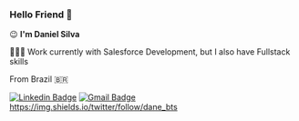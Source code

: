 ### Hello Friend 👋
😉 **I'm Daniel Silva** 

👨🏾‍💻 Work currently with Salesforce Development, but I also have Fullstack skills

From Brazil :brazil:

[![Linkedin Badge](https://img.shields.io/badge/Daniel%20Silva-18B05F?style=flat-square&logo=Linkedin&logoColor=white&link=https://www.linkedin.com/in/daniel-batista-9ab57a123)](https://www.linkedin.com/in/daniel-batista-9ab57a123) 
[![Gmail Badge](https://img.shields.io/badge/-danbsilv@gmail.com-18B05F?style=flat-square&logo=Gmail&logoColor=white&link=mailto:danbsilv@gmail.com)](mailto:danbsilv@gmail.com)
https://img.shields.io/twitter/follow/dane_bts
